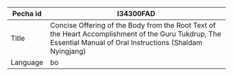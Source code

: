|Pecha id | I34300FAD
| --- | --- 
|Title | Concise Offering of the Body from the Root Text of the Heart Accomplishment of the Guru Tukdrup, The Essential Manual of Oral Instructions (Shaldam Nyingjang) 
|Language | bo